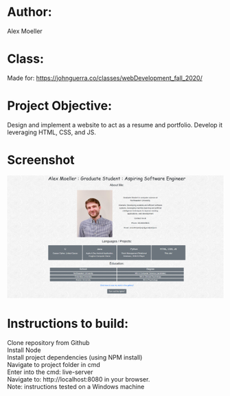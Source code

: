 # Author: 
Alex Moeller
# Class:
Made for: https://johnguerra.co/classes/webDevelopment_fall_2020/
# Project Objective: 
Design and implement a website to act as a resume and portfolio. Develop it leveraging HTML, CSS, and JS.
# Screenshot
![screenshot](/screenshot/siteScreenshot.png)
# Instructions to build:
  Clone repository from Github\
  Install Node\
  Install project dependencies (using NPM install)\
  Navigate to project folder in cmd\
  Enter into the cmd: live-server\
  Navigate to: http://localhost:8080 in your browser.\
  Note: instructions tested on a Windows machine
